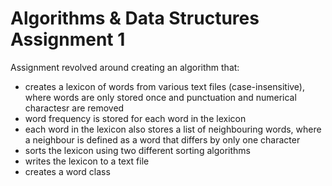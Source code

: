 # Algorithms & Data Structures Assignment 1
Assignment revolved around creating an algorithm that:
- creates a lexicon of words from various text files (case-insensitive), where words are only stored once and punctuation and numerical charactesr are removed
- word frequency is stored for each word in the lexicon
- each word in the lexicon also stores a list of neighbouring words, where a neighbour is defined as a word that differs by only one character
- sorts the lexicon using two different sorting algorithms
- writes the lexicon to a text file
- creates a word class
